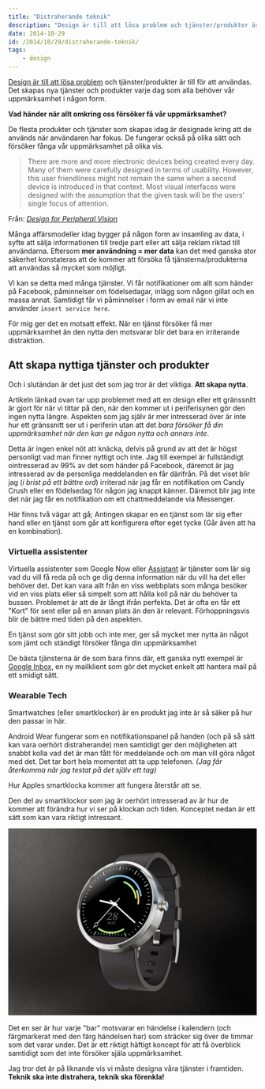 ```yaml
---
title: "Distraherande teknik"
description: "Design är till att lösa problem och tjänster/produkter är till för att användas. Det skapas nya tjänster och produkter varje dag som alla…"
date: 2014-10-29
id: /2014/10/29/distraherande-teknik/
tags:
    - design
---
```


[Design är till att lösa problem](https://gustavlindqvist.se/2014/02/25/vad-ar-design/) och tjänster/produkter är till
för att användas. Det skapas nya tjänster och produkter varje dag som alla behöver vår uppmärksamhet i någon form.

**Vad händer när allt omkring oss försöker få vår uppmärksamhet?**

De flesta produkter och tjänster som skapas idag är designade kring att de används när användaren har fokus. De fungerar också på olika sätt och försöker fånga vår uppmärksamhet på olika vis.

> There are more and more electronic devices being created every day. Many of them were carefully designed in terms of usability. However, this user friendliness might not remain the same when a second device is introduced in that context. Most visual interfaces were designed with the assumption that the given task will be the users’ single focus of attention.

Från: [_Design for Peripheral Vision_](http://www.andrew.cmu.edu/user/monchu/Monchu_Proposal.pdf)

Många affärsmodeller idag bygger på någon form av insamling av data, i syfte att sälja informationen till tredje part eller att sälja reklam riktad till användarna. Eftersom **mer användning = mer data** kan det med ganska stor säkerhet konstateras att de kommer att försöka få tjänsterna/produkterna att användas så mycket som möjligt.

Vi kan se detta med många tjänster. Vi får notifikationer om allt som händer på Facebook, påminnelser om födelsedagar, inlägg som någon gillat och en massa annat. Samtidigt får vi påminnelser i form av email när vi inte använder `insert service here`.

För mig ger det en motsatt effekt. När en tjänst försöker få mer uppmärksamhet än den nytta den motsvarar blir det bara en irriterande distraktion.

## Att skapa nyttiga tjänster och produkter

Och i slutändan är det just det som jag tror är det viktiga. **Att skapa nytta**.

Artikeln länkad ovan tar upp problemet med att en design eller ett gränssnitt är gjort för när vi tittar på den, när den kommer ut i periferisynen gör den ingen nytta längre. Aspekten som jag själv är mer intresserad över är inte hur ett gränssnitt ser ut i periferin utan att det _bara försöker få din uppmärksamhet när den kan ge någon nytta och annars inte_.

Detta är ingen enkel nöt att knäcka, delvis på grund av att det är högst personligt vad man finner nyttigt och inte. Jag till exempel är fullständigt ointresserad av 99% av det som händer på Facebook, däremot är jag intresserad av de personliga meddelanden en får därifrån. På det viset blir jag (_i brist på ett bättre ord_) irriterad när jag får en notifikation om Candy Crush eller en födelsedag för någon jag knappt känner. Däremot blir jag inte det när jag får en notifikation om ett chattmeddelande via Messenger.

Här finns två vägar att gå; Antingen skapar en en tjänst som lär sig efter hand eller en tjänst som går att konfigurera efter eget tycke (Går även att ha en kombination).

### Virtuella assistenter

Virtuella assistenter som Google Now eller [Assistant](https://play.google.com/store/apps/details?id=com.speaktoit.assistant) är tjänster som lär sig vad du vill få reda på och ge dig denna information när du vill ha det eller behöver det. Det kan vara allt från en viss webbplats som många besöker vid en viss plats eller så simpelt som att hålla koll på när du behöver ta bussen. Problemet är att de är långt ifrån perfekta. Det är ofta en får ett "Kort" för sent eller på en annan plats än den är relevant. Förhoppningsvis blir de bättre med tiden på den aspekten.

En tjänst som gör sitt jobb och inte mer, ger så mycket mer nytta än något som jämt och ständigt försöker fånga din uppmärksamhet

De bästa tjänsterna är de som bara finns där, ett ganska nytt exempel är [Google Inbox](https://inbox.google.com/), en ny mailklient som gör det mycket enkelt att hantera mail på ett smidigt sätt.

### Wearable Tech

Smartwatches (eller smartklockor) är en produkt jag inte är så säker på hur den passar in här.

Android Wear fungerar som en notifikationspanel på handen (och på så sätt kan vara oerhört distraherande) men samtidigt ger den möjligheten att snabbt kolla vad det är man fått för meddelande och om man vill göra något med det. Det tar bort hela momentet att ta upp telefonen. _(Jag får återkomma när jag testat på det själv ett tag)_

Hur Apples smartklocka kommer att fungera återstår att se.

Den del av smartklockor som jag är oerhört intresserad av är hur de kommer att förändra hur vi ser på klockan och tiden. Konceptet nedan är ett sätt som kan vara riktigt intressant.

![Android Wear koncept för events](5.jpg)

Det en ser är hur varje "bar" motsvarar en händelse i kalendern (och färgmarkerat med den färg händelsen har) som sträcker sig över de timmar som det varar under. Det är ett riktigt häftigt koncept för att få överblick samtidigt som det inte försöker själa uppmärksamhet.

Jag tror det är på liknande vis vi måste designa våra tjänster i framtiden. **Teknik ska inte distrahera, teknik ska förenkla!**
